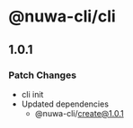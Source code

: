 # @nuwa-cli/cli

## 1.0.1

### Patch Changes

- cli init
- Updated dependencies
  - @nuwa-cli/create@1.0.1
